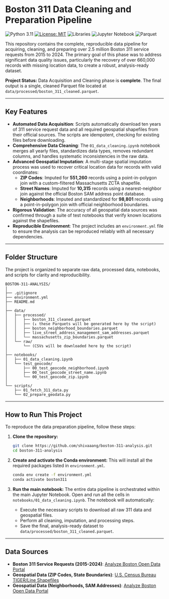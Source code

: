 # Boston 311 Data Cleaning and Preparation Pipeline

![Python 3.11](https://img.shields.io/badge/Python-3.11-blue.svg)
[![License: MIT](https://img.shields.io/badge/License-MIT-yellow.svg)](https://opensource.org/licenses/MIT)
![Libraries](https://img.shields.io/badge/Libraries-Pandas%20%7C%20GeoPandas%20%7C%20Plotly-green.svg)
![Jupyter Notebook](https://img.shields.io/badge/Jupyter-Notebook-orange?logo=jupyter)
![Parquet](https://img.shields.io/badge/Data%20Format-Parquet-informational?logo=apacheparquet)

This repository contains the complete, reproducible data pipeline for acquiring, cleaning, and preparing over 2.5 million Boston 311 service requests from 2015 to 2024. The primary goal of this phase was to address significant data quality issues, particularly the recovery of over 660,000 records with missing location data, to create a robust, analysis-ready dataset.

**Project Status:** Data Acquisition and Cleaning phase is **complete**. The final output is a single, cleaned Parquet file located at `data/processed/boston_311_cleaned.parquet`.

---
## Key Features

* **Automated Data Acquisition**: Scripts automatically download ten years of 311 service request data and all required geospatial shapefiles from their official sources. The scripts are idempotent, checking for existing files before downloading.
* **Comprehensive Data Cleaning**: The `01_data_cleaning.ipynb` notebook merges all yearly files, standardizes data types, removes redundant columns, and handles systematic inconsistencies in the raw data.
* **Advanced Geospatial Imputation**: A multi-stage spatial imputation process was used to recover critical location data for records with valid coordinates:
    * **ZIP Codes**: Imputed for **551,260** records using a point-in-polygon join with a custom-filtered Massachusetts ZCTA shapefile.
    * **Street Names**: Imputed for **10,315** records using a nearest-neighbor join against the official Boston SAM address point database.
    * **Neighborhoods**: Imputed and standardized for **98,801** records using a point-in-polygon join with official neighborhood boundaries.
* **Rigorous Validation**: The accuracy of all geospatial data sources was confirmed through a suite of test notebooks that verify known locations against the shapefiles.
* **Reproducible Environment**: The project includes an `environment.yml` file to ensure the analysis can be reproduced reliably with all necessary dependencies.

---
## Folder Structure

The project is organized to separate raw data, processed data, notebooks, and scripts for clarity and reproducibility.

```
BOSTON-311-ANALYSIS/
│
├── .gitignore
├── environment.yml
├── README.md
│
├── data/
│   ├── processed/
│   │   ├── boston_311_cleaned.parquet
│   │   ├── (↓ these Parquets will be generated here by the script)
│   │   ├── boston_neighborhood_boundaries.parquet
│   │   ├── live_street_address_management_sam_addresses.parquet
│   │   └── massachusetts_zip_boundaries.parquet
│   └── raw/
│       └── (CSVs will be downloaded here by the script)
│
├── notebooks/
│   ├── 01_data_cleaning.ipynb
│   └── test_geocode/
│       ├── 00_test_geocode_neighborhood.ipynb
│       ├── 00_test_geocode_street_name.ipynb
│       └── 00_test_geocode_zip.ipynb
│
└── scripts/
    ├── 01_fetch_311_data.py
    └── 02_prepare_geodata.py
```

---
## How to Run This Project

To reproduce the data preparation pipeline, follow these steps:

1.  **Clone the repository:**
    ```bash
    git clone https://github.com/shivaaang/boston-311-analysis.git
    cd boston-311-analysis
    ```

2.  **Create and activate the Conda environment:** This will install all the required packages listed in `environment.yml`.
    ```bash
    conda env create -f environment.yml
    conda activate boston311
    ```

3.  **Run the main notebook:** The entire data pipeline is orchestrated within the main Jupyter Notebook. Open and run all the cells in `notebooks/01_data_cleaning.ipynb`. The notebook will automatically:
    * Execute the necessary scripts to download all raw 311 data and geospatial files.
    * Perform all cleaning, imputation, and processing steps.
    * Save the final, analysis-ready dataset to `data/processed/boston_311_cleaned.parquet`.

---
## Data Sources

* **Boston 311 Service Requests (2015-2024)**: [Analyze Boston Open Data Portal](https://data.boston.gov/dataset/311-service-requests)
* **Geospatial Data (ZIP Codes, State Boundaries)**: [U.S. Census Bureau TIGER/Line Shapefiles](https://www.census.gov/geographies/mapping-files/time-series/geo/tiger-line-file.html)
* **Geospatial Data (Neighborhoods, SAM Addresses)**: [Analyze Boston Open Data Portal](https://data.boston.gov)